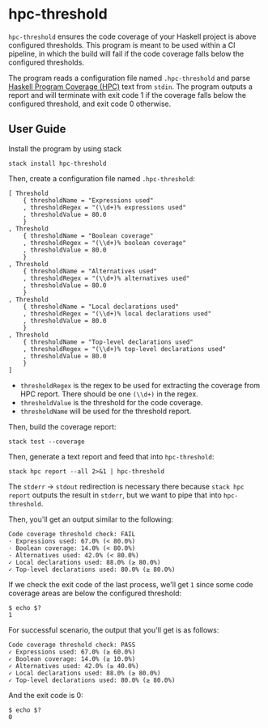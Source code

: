 # hpc-threshold

`hpc-threshold` ensures the code coverage of your Haskell project is above configured thresholds. This program is meant to be used within a CI pipeline, in which the build will fail if the code coverage falls below the configured thresholds.

The program reads a configuration file named `.hpc-threshold` and parse [Haskell Program Coverage (HPC)](https://wiki.haskell.org/Haskell_program_coverage) text from `stdin`. The program outputs a report and will terminate with exit code 1 if the coverage falls below the configured threshold, and exit code 0 otherwise.

## User Guide

Install the program by using stack

```
stack install hpc-threshold
```

Then, create a configuration file named `.hpc-threshold`:

```
[ Threshold 
    { thresholdName = "Expressions used"
    , thresholdRegex = "(\\d+)% expressions used"
    , thresholdValue = 80.0
    }
, Threshold 
    { thresholdName = "Boolean coverage"
    , thresholdRegex = "(\\d+)% boolean coverage"
    , thresholdValue = 80.0
    }
, Threshold 
    { thresholdName = "Alternatives used"
    , thresholdRegex = "(\\d+)% alternatives used"
    , thresholdValue = 80.0
    }
, Threshold 
    { thresholdName = "Local declarations used"
    , thresholdRegex = "(\\d+)% local declarations used"
    , thresholdValue = 80.0
    }
, Threshold 
    { thresholdName = "Top-level declarations used"
    , thresholdRegex = "(\\d+)% top-level declarations used"
    , thresholdValue = 80.0
    }
]
```

- `thresholdRegex` is the regex to be used for extracting the coverage from HPC report. There should be one `(\\d+)` in the regex.
- `thresholdValue` is the threshold for the code coverage.
- `thresholdName` will be used for the threshold report.

Then, build the coverage report:

```
stack test --coverage
```

Then, generate a text report and feed that into `hpc-threshold`:

```
stack hpc report --all 2>&1 | hpc-threshold
```

The `stderr` -> `stdout` redirection is necessary there because `stack hpc report` outputs the result in `stderr`, but we want to pipe that into `hpc-threshold`.

Then, you'll get an output similar to the following:

```
Code coverage threshold check: FAIL
· Expressions used: 67.0% (< 80.0%)
· Boolean coverage: 14.0% (< 80.0%)
· Alternatives used: 42.0% (< 80.0%)
✓ Local declarations used: 88.0% (≥ 80.0%)
✓ Top-level declarations used: 80.0% (≥ 80.0%)
```

If we check the exit code of the last process, we'll get `1` since some code coverage areas are below the configured threshold:

```
$ echo $?
1
```

For successful scenario, the output that you'll get is as follows:

```
Code coverage threshold check: PASS
✓ Expressions used: 67.0% (≥ 60.0%)
✓ Boolean coverage: 14.0% (≥ 10.0%)
✓ Alternatives used: 42.0% (≥ 40.0%)
✓ Local declarations used: 88.0% (≥ 80.0%)
✓ Top-level declarations used: 80.0% (≥ 80.0%)
```

And the exit code is 0:

```
$ echo $?
0
```
